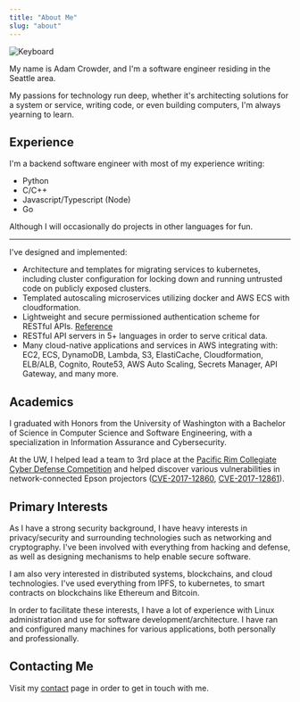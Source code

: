 ```yaml
---
title: "About Me"
slug: "about"
---
```


![Keyboard](/images/keyboard.jpg)

My name is Adam Crowder, and I'm a software engineer residing in the Seattle area.

My passions for technology run deep, whether it's architecting solutions for a system or service, writing code, or even building computers, I'm always yearning to learn.

## Experience

I'm a backend software engineer with most of my experience writing:

* Python
* C/C++
* Javascript/Typescript (Node)
* Go

Although I will occasionally do projects in other languages for fun.

---

I've designed and implemented:

* Architecture and templates for migrating services to kubernetes, including cluster configuration for locking down and running untrusted code on publicly exposed clusters.
* Templated autoscaling microservices utilizing docker and AWS ECS with cloudformation.
* Lightweight and secure permissioned authentication scheme for RESTful APIs. [Reference](https://medium.com/@dragonchain/dragonchain-releases-improved-authentication-system-1276beac6b9)
* RESTful API servers in 5+ languages in order to serve critical data.
* Many cloud-native applications and services in AWS integrating with: EC2, ECS, DynamoDB, Lambda, S3, ElastiCache, Cloudformation, ELB/ALB, Cognito, Route53, AWS Auto Scaling, Secrets Manager, API Gateway, and many more.

## Academics

I graduated with Honors from the University of Washington with a Bachelor of Science in Computer Science and Software Engineering, with a specialization in Information Assurance and Cybersecurity.

At the UW, I helped lead a team to 3rd place at the [Pacific Rim Collegiate Cyber Defense Competition](https://www.nationalccdc.org/index.php/competition/competitors/ccdc-regionals) and helped discover various vulnerabilities in network-connected Epson projectors ([CVE-2017-12860](https://nvd.nist.gov/vuln/detail/CVE-2017-12860), [CVE-2017-12861](https://nvd.nist.gov/vuln/detail/CVE-2017-12861)).

## Primary Interests

As I have a strong security background, I have heavy interests in privacy/security and surrounding technologies such as networking and cryptography. I've been involved with everything from hacking and defense, as well as designing mechanisms to help enable secure software.

I am also very interested in distributed systems, blockchains, and cloud technologies. I've used everything from IPFS, to kubernetes, to smart contracts on blockchains like Ethereum and Bitcoin.

In order to facilitate these interests, I have a lot of experience with Linux administration and use for software development/architecture. I have ran and configured many machines for various applications, both personally and professionally.

## Contacting Me

Visit my [contact](/contact/) page in order to get in touch with me.
